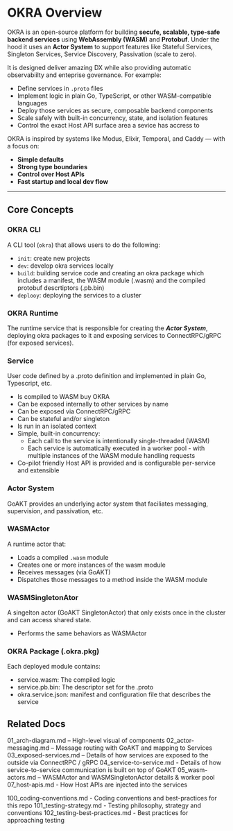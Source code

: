 # OKRA Overview

OKRA is an open-source platform for building **secufe, scalable, type-safe backend services** using **WebAssembly (WASM)** and **Protobuf**.  Under the hood it uses an **Actor System** to support features like Stateful Services, Singleton Services, Service Discovery, Passivation (scale to zero).

It is designed deliver amazing DX while also providing automatic observabiilty and enteprise governance.  For example:
- Define services in `.proto` files
- Implement logic in plain Go, TypeScript, or other WASM-compatible languages
- Deploy those services as secure, composable backend components
- Scale safely with built-in concurrency, state, and isolation features
- Control the exact Host API surface area a sevice has accress to

OKRA is inspired by systems like Modus, Elixir, Temporal, and Caddy — with a focus on:
- **Simple defaults**
- **Strong type boundaries**
- **Control over Host APIs**
- **Fast startup and local dev flow**

---

## Core Concepts

### OKRA CLI
A CLI tool (`okra`) that allows users to do the following: 
- `init`: create new projects
- `dev`: develop okra services locally 
- `build`: building service code and creating an okra package which includes a manifest, the WASM module (.wasm) and the compiled protobuf descrtiptors (.pb.bin) 
- `deplooy`: deploying the services to a cluster

### OKRA Runtime
The runtime service that is responsible for creating the ***Actor System***, deploying okra packages to it and exposing services to ConnectRPC/gRPC (for exposed services).

### Service
User code defined by a .proto definition and implemented in plain Go, Typescript, etc.
- Is compiled to WASM buy OKRA
- Can be exposed internally to other services by name
- Can be exposed via ConnectRPC/gRPC
- Can be stateful and/or singleton
- Is run in an isolated context
- Simple, built-in concurrency:
    - Each call to the service is intentionally single-threaded (WASM)
    - Each service is automatically executed in a worker pool - with multiple instances of the WASM module handling requests 
- Co-pilot friendly Host API is provided and is configurable per-service and extensible

### Actor System
GoAKT provides an underlying actor system that faciliates messaging, supervision, and passivation, etc.

### WASMActor
A runtime actor that:
- Loads a compiled `.wasm` module
- Creates one or more instances of the wasm module
- Receives messages (via GoAKT)
- Dispatches those messages to a method inside the WASM module

### WASMSingletonAtor
A singelton actor (GoAKT SingletonActor) that only exists once in the cluster and can access shared state.
- Performs the same behaviors as WASMActor

### OKRA Package (.okra.pkg)
Each deployed module contains:
- service.wasm: The compiled logic
- service.pb.bin: The descriptor set for the .proto
- okra.service.json: manifest and configuration file that describes the service

## Related Docs
01_arch-diagram.md – High-level visual of components
02_actor-messaging.md – Message routing with GoAKT and mapping to Services
03_exposed-services.md – Details of how services are exposed to the outside via ConnectRPC / gRPC
04_service-to-service.md - Details of how service-to-service communication is built on top of GoAKT
05_wasm-actors.md – WASMActor and WASMSingletonActor details & worker pool
07_host-apis.md - How Host APIs are injected into the services

100_coding-conventions.md - Coding conventions and best-practices for this repo 
101_testing-strategy.md - Testing philosophy, strategy and conventions
102_testing-best-practices.md - Best practices for approaching testing



